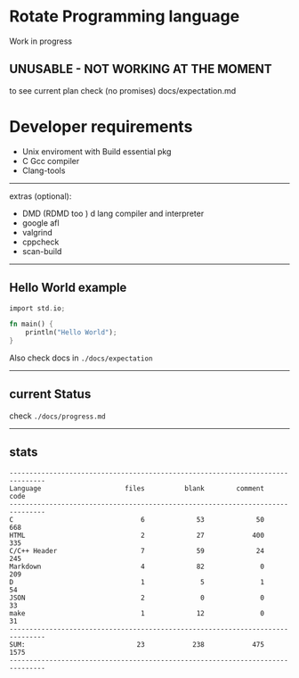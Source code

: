 # Rotate Programming language

 Work in progress 
 
## UNUSABLE -  NOT WORKING AT THE MOMENT
 
 to see current plan check (no promises) docs/expectation.md


# Developer requirements 

- Unix enviroment with Build essential pkg
- C Gcc compiler
- Clang-tools
---
extras (optional):
- DMD (RDMD too ) d lang compiler and interpreter
- google afl
- valgrind
- cppcheck
- scan-build


---
## Hello World example
 ```rust
 import std.io;
 
 fn main() {
     println("Hello World");
 }
 ```
 Also check docs in `./docs/expectation` 


---
## current Status
check `./docs/progress.md`

---

## stats

```
-------------------------------------------------------------------------------
Language                     files          blank        comment           code
-------------------------------------------------------------------------------
C                                6             53             50            668
HTML                             2             27            400            335
C/C++ Header                     7             59             24            245
Markdown                         4             82              0            209
D                                1              5              1             54
JSON                             2              0              0             33
make                             1             12              0             31
-------------------------------------------------------------------------------
SUM:                            23            238            475           1575
-------------------------------------------------------------------------------
```
